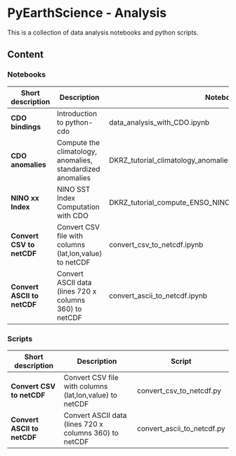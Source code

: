 # PyEarthScience - Analysis

This is a collection of data analysis notebooks and python scripts.


## Content


### Notebooks

| Short description           | Description                                          | Notebook            |
|-----------------------------|------------------------------------------------------|---------------------|
| **CDO bindings**            | Introduction to python-cdo                           | data_analysis_with_CDO.ipynb |
| **CDO anomalies**           | Compute the climatology, anomalies, standardized anomalies | DKRZ_tutorial_climatology_anomalies_standardized_anomalies.ipynb |
| **NINO xx Index**           | NINO SST Index Computation with CDO                  | DKRZ_tutorial_compute_ENSO_NINOs_with_CDO.ipynb |
| **Convert CSV to netCDF**   | Convert CSV file with columns (lat,lon,value) to netCDF | convert_csv_to_netcdf.ipynb |
| **Convert ASCII to netCDF** | Convert ASCII data (lines 720 x columns 360) to netCDF | convert_ascii_to_netcdf.ipynb |


### Scripts

| Short description            | Description                                          | Script |
|------------------------------|------------------------------------------------------|---------------------|
| **Convert CSV to netCDF**    | Convert CSV file with columns (lat,lon,value) to netCDF | convert_csv_to_netcdf.py   |
| **Convert ASCII to netCDF**  | Convert ASCII data (lines 720 x columns 360) to netCDF  | convert_ascii_to_netcdf.py |

